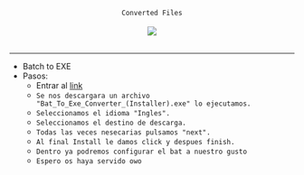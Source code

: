 <center>
  <p align="center" align-items="center">
     <code>Converted Files</code><br>
    <br>
    <img align="center" src="https://i.pinimg.com/originals/db/f2/83/dbf283c178571c87065ecd779ca4a37f.gif"/><br><br>
  </p>
</center>

---

- Batch to EXE
- Pasos:
  - Entrar al [link](https://m.majorgeeks.com/mg/getmirror/bat_to_exe_converter,1.html)
  - `Se nos descargara un archivo "Bat_To_Exe_Converter_(Installer).exe" lo ejecutamos.`
  - `Seleccionamos el idioma "Ingles".`
  - `Seleccionamos el destino de descarga.`
  - `Todas las veces nesecarias pulsamos "next".`
  - `Al final Install le damos click y despues finish.`
  - `Dentro ya podremos configurar el bat a nuestro gusto`
  - `Espero os haya servido owo`
